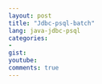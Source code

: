 ```yaml
---
layout: post
title: "Jdbc-psql-batch"
lang: java-jdbc-psql
categories:
- 
gist: 
youtube: 
comments: true
---
```


